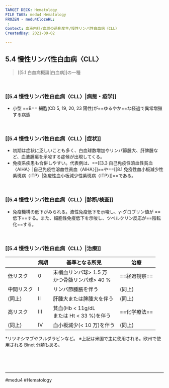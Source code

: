 ```yaml
---
TARGET DECK: Hematology
FILE TAGS: medu4 Hematology
FROZEN - medu4ClozeHL:
 : 
Context: 血液内科/血球の過剰産生/慢性リンパ性白血病〈CLL〉
CreatedDay: 2021-09-02

---
```


## 5.4 慢性リンパ性白血病〈CLL〉

>[[5.1 白血病概論|白血病]]の一種

<br>

### [[5.4 慢性リンパ性白血病〈CLL〉|病態・疫学]]
* 小型 ==B== 細胞(CD 5, 19, 20, 23 陽性)が==ゆるやか==な経過で異常増殖する病態
<!--ID: 1630741039753-->


<br>

### [[5.4 慢性リンパ性白血病〈CLL〉|症状]]
* 初期は症状に乏しいことも多く、白血球数増加やリンパ節腫大、肝脾腫など、血液腫瘍を示唆する症候が出現してくる。
* 免疫系疾患も合併しやすい。代表例は、==[[3.3 自己免疫性溶血性貧血〈AIHA〉|自己免疫性溶血性貧血〈AIHA〉]]==や==[[8.1 免疫性血小板減少性紫斑病〈ITP〉|免疫性血小板減少性紫斑病〈ITP〉]]==である。
<!--ID: 1630741039758-->


<br>

### [[5.4 慢性リンパ性白血病〈CLL〉|診断/検査]]
* 免疫機構の低下がみられる。液性免疫低下を示唆し、γ-グロブリン値が ==低下==する。また、細胞性免疫低下を示唆し、ツベルクリン反応が==陰転化==する。
<!--ID: 1630741039764-->


<br>

### [[5.4 慢性リンパ性白血病〈CLL〉|治療]]
| |病期|基準となる所見|治療|
|---|---|---|---|
|低リスク|0|末梢血リンパ球> 1.5 万<br>かつ骨髄リンパ球> 40 %|==経過観察==|
|中間リスク|Ⅰ|リンパ節腫脹を伴う|(同上)|
|(同上)|Ⅱ|肝腫大または脾腫大を伴う|(同上)|
|高リスク|Ⅲ|貧血(Hb < 11g/dL <br>または Ht < 33 %)を伴う|==化学療法==|
|(同上)|Ⅳ|血小板減少(< 10 万)を伴う|(同上)|
<!--ID: 1630741039770-->

\*リツキシマブやフルダラビンなど。 
※上記は米国で主に使用される。欧州で使用される Binet 分類もある。



<br><br><br>

---
#medu4 #Hematology 
